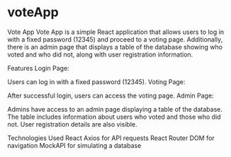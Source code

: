 # voteApp
Vote App
Vote App is a simple React application that allows users to log in with a fixed password (12345) and proceed to a voting page. Additionally, there is an admin page that displays a table of the database showing who voted and who did not, along with user registration information.

Features
Login Page:

Users can log in with a fixed password (12345).
Voting Page:

After successful login, users can access the voting page.
Admin Page:

Admins have access to an admin page displaying a table of the database.
The table includes information about users who voted and those who did not.
User registration details are also visible.

Technologies Used
React
Axios for API requests
React Router DOM for navigation
MockAPI for simulating a database
